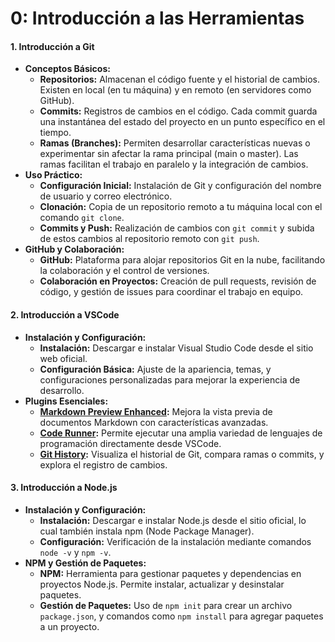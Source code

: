 # 0: Introducción a las Herramientas

#### 1. **Introducción a Git**
   - **Conceptos Básicos:**
     - **Repositorios:** Almacenan el código fuente y el historial de cambios. Existen en local (en tu máquina) y en remoto (en servidores como GitHub).
     - **Commits:** Registros de cambios en el código. Cada commit guarda una instantánea del estado del proyecto en un punto específico en el tiempo.
     - **Ramas (Branches):** Permiten desarrollar características nuevas o experimentar sin afectar la rama principal (main o master). Las ramas facilitan el trabajo en paralelo y la integración de cambios.
   - **Uso Práctico:**
     - **Configuración Inicial:** Instalación de Git y configuración del nombre de usuario y correo electrónico.
     - **Clonación:** Copia de un repositorio remoto a tu máquina local con el comando `git clone`.
     - **Commits y Push:** Realización de cambios con `git commit` y subida de estos cambios al repositorio remoto con `git push`.
   - **GitHub y Colaboración:**
     - **GitHub:** Plataforma para alojar repositorios Git en la nube, facilitando la colaboración y el control de versiones.
     - **Colaboración en Proyectos:** Creación de pull requests, revisión de código, y gestión de issues para coordinar el trabajo en equipo.

#### 2. **Introducción a VSCode**
   - **Instalación y Configuración:**
     - **Instalación:** Descargar e instalar Visual Studio Code desde el sitio web oficial.
     - **Configuración Básica:** Ajuste de la apariencia, temas, y configuraciones personalizadas para mejorar la experiencia de desarrollo.
   - **Plugins Esenciales:**
     - **[Markdown Preview Enhanced](https://marketplace.visualstudio.com/items?itemName=shd101wyy.markdown-preview-enhanced):** Mejora la vista previa de documentos Markdown con características avanzadas.
     - **[Code Runner](https://marketplace.visualstudio.com/items?itemName=formulahendry.code-runner):** Permite ejecutar una amplia variedad de lenguajes de programación directamente desde VSCode.
     - **[Git History](https://marketplace.visualstudio.com/items?itemName=donjayamanne.githistory):** Visualiza el historial de Git, compara ramas o commits, y explora el registro de cambios.

#### 3. **Introducción a Node.js**
   - **Instalación y Configuración:**
     - **Instalación:** Descargar e instalar Node.js desde el sitio oficial, lo cual también instala npm (Node Package Manager).
     - **Configuración:** Verificación de la instalación mediante comandos `node -v` y `npm -v`.
   - **NPM y Gestión de Paquetes:**
     - **NPM:** Herramienta para gestionar paquetes y dependencias en proyectos Node.js. Permite instalar, actualizar y desinstalar paquetes.
     - **Gestión de Paquetes:** Uso de `npm init` para crear un archivo `package.json`, y comandos como `npm install` para agregar paquetes a un proyecto. 

